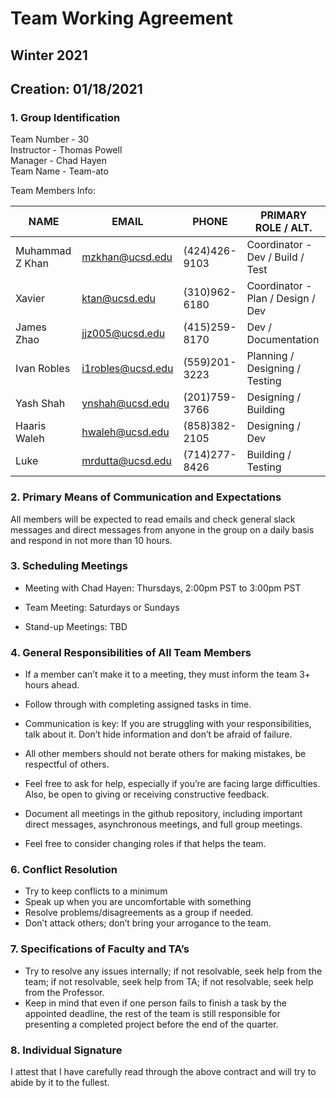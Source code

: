 # Team Working Agreement
## Winter 2021
## Creation: 01/18/2021

### **1. Group Identification**

Team Number - 30\
Instructor - Thomas Powell\
Manager - Chad Hayen\
Team Name - Team-ato

Team Members Info:


| NAME | EMAIL | PHONE | PRIMARY ROLE / ALT.|
| ----- | ----- | ----- | ----- |
| Muhammad Z Khan | mzkhan@ucsd.edu | (424)426-9103 | Coordinator - Dev / Build / Test | 
| Xavier | ktan@ucsd.edu | (310)962-6180 | Coordinator - Plan / Design / Dev |
| James Zhao | jjz005@ucsd.edu | (415)259-8170 | Dev / Documentation |
| Ivan Robles | i1robles@ucsd.edu | (559)201-3223 | Planning / Designing / Testing| 
| Yash Shah | ynshah@ucsd.edu | (201)759-3766 | Designing / Building |
| Haaris Waleh | hwaleh@ucsd.edu | (858)382-2105 | Designing / Dev |
| Luke | mrdutta@ucsd.edu | (714)277-8426 | Building / Testing | 



### **2. Primary Means of Communication and Expectations**
All members will be expected to read emails and check general slack messages and direct messages from anyone in the group on a daily basis and respond in not more than 10 hours. 

### **3. Scheduling Meetings**
- Meeting with Chad Hayen: Thursdays, 2:00pm PST to 3:00pm PST

- Team Meeting: Saturdays or Sundays

- Stand-up Meetings: TBD  

### **4. General Responsibilities of All Team Members**
- If a member can’t make it to a meeting, they must inform the team 3+ hours ahead.

- Follow through with completing assigned tasks in time.

- Communication is key: If you are struggling with your responsibilities, talk about it. Don’t hide information and don’t be afraid of failure. 

- All other members should not berate others for making mistakes, be respectful of others. 

- Feel free to ask for help, especially if you’re are facing large difficulties. Also, be open to giving or receiving constructive feedback. 

- Document all meetings in the github repository, including important direct messages, asynchronous meetings, and full group meetings.

- Feel free to consider changing roles if that helps the team. 

### **6. Conflict Resolution**
- Try to keep conflicts to a minimum
- Speak up when you are uncomfortable with something
- Resolve problems/disagreements as a group if needed.
- Don’t attack others; don’t bring your arrogance to the team.

### **7. Specifications of Faculty and TA’s**
- Try to resolve any issues internally; if not resolvable, seek help from the team; if not resolvable, seek help from TA; if not resolvable, seek help from the Professor. 
- Keep in mind that even if one person fails to finish a task by the appointed deadline, the rest of the team is still responsible for presenting a completed project before the end of the quarter. 

### **8. Individual Signature**
I attest that I have carefully read through the above contract and will try to abide by it to the fullest.






